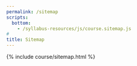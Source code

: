 ```yaml
---
permalink: /sitemap
scripts:
  bottom:
    - /syllabus-resources/js/course.sitemap.js
#
title: Sitemap
---
```


{% include course/sitemap.html %}